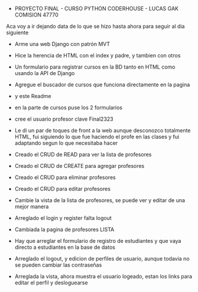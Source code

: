 - PROYECTO FINAL - CURSO PYTHON CODERHOUSE - LUCAS GAK COMISION 47770

Aca voy a ir dejando data de lo que se hizo hasta ahora para seguir al dia siguiente
- Arme una web Django con patrón MVT
- Hice la herencia de HTML con el index y padre, y tambien con otros
- Un formulario para registrar cursos en la BD tanto en HTML como usando la API de Django
- Agregue el buscador de cursos que funciona directamente en la pagina
- y este Readme
- en la parte de cursos puse los 2 formularios
- cree el usuario profesor clave Final2323
- Le di un par de toques de front a la web aunque desconozco totalmente HTML, fui siguiendo lo que fue haciendo el profe en las clases
 y fui adaptando segun lo que necesitaba hacer
 
- Creado el CRUD de READ para ver la lista de profesores

- Creado el CRUD de CREATE para agregar profesores

- Creado el CRUD para eliminar profesores

- Creado el CRUD para editar profesores

- Cambie la vista de la lista de profesores, se puede ver y editar de una mejor manera

- Arreglado el login y register falta logout

- Cambiada la pagina de profesores LISTA

- Hay que arreglar el formulario de registro de estudiantes y que vaya directo a estudiantes en la base de datos

- Arreglado el logout, y edicion de perfiles de usuario, aunque todavia no se pueden cambiar las contraseñas

- Arreglada la vista, ahora muestra el usuario logeado, estan los links para editar el perfil y desloguearse

